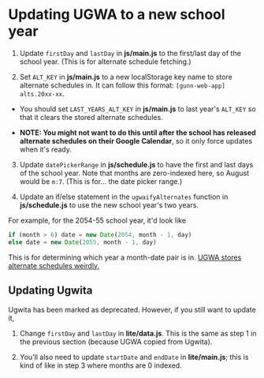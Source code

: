 # Updating UGWA to a new school year

1. Update `firstDay` and `lastDay` in **js/main.js** to the first/last day of the school year. (This is for alternate schedule fetching.)

2. Set `ALT_KEY` in **js/main.js** to a new localStorage key name to store alternate schedules in. It can follow this format: `[gunn-web-app] alts.20xx-xx`.

-   You should set `LAST_YEARS_ALT_KEY` in **js/main.js** to last year's `ALT_KEY` so that it clears the stored alternate schedules.

-   **NOTE: You might not want to do this until after the school has released alternate schedules on their Google Calendar**, so it only force updates when it's ready.

3. Update `datePickerRange` in **js/schedule.js** to have the first and last days of the school year. Note that months are zero-indexed here, so August would be `m:7`. (This is for... the date picker range.)

4. Update an if/else statement in the `ugwaifyAlternates` function in **js/schedule.js** to use the new school year's two years.

For example, for the 2054-55 school year, it'd look like

```js
if (month > 6) date = new Date(2054, month - 1, day)
else date = new Date(2055, month - 1, day)
```

This is for determining which year a month-date pair is in. [UGWA stores alternate schedules weirdly.](https://sheeptester.github.io/longer-tweets/ugwa-alt-schedules/)

## Updating Ugwita

Ugwita has been marked as deprecated. However, if you still want to update it,

1. Change `firstDay` and `lastDay` in **lite/data.js**. This is the same as step 1 in the previous section (because UGWA copied from Ugwita).

2. You'll also need to update `startDate` and `endDate` in **lite/main.js**; this is kind of like in step 3 where months are 0 indexed.
